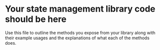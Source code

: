 # Your state management library code should be here

Use this file to outline the methods you expose from your library along with their example usages and the explanations of what each of the methods does.


